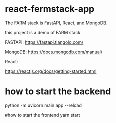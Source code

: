 # react-fermstack-app

The FARM stack is FastAPI, React, and MongoDB. 

this project is a demo of FARM stack

FASTAPI:
https://fastapi.tiangolo.com/

MongoDB:
https://docs.mongodb.com/manual/

React:

https://reactjs.org/docs/getting-started.html

# how to start the backend
python -m uvicorn main:app --reload

#how to start the frontend
yarn start
